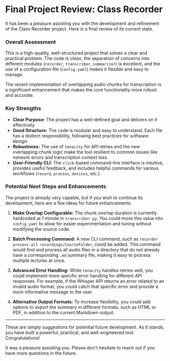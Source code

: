 # Final Project Review: Class Recorder

It has been a pleasure assisting you with the development and refinement of the Class Recorder project. Here is a final review of its current state.

### Overall Assessment

This is a high-quality, well-structured project that solves a clear and practical problem. The code is clean, the separation of concerns into different modules (`recorder`, `transcriber`, `summarizer`) is excellent, and the use of a configuration file (`config.yaml`) makes it flexible and easy to manage.

The recent implementation of overlapping audio chunks for transcription is a significant enhancement that makes the core functionality more robust and accurate.

### Key Strengths

*   **Clear Purpose:** The project has a well-defined goal and delivers on it effectively.
*   **Good Structure:** The code is modular and easy to understand. Each file has a distinct responsibility, following best practices for software design.
*   **Robustness:** The use of `tenacity` for API retries and the new overlapping chunk logic make the tool resilient to common issues like network errors and transcription context loss.
*   **User-Friendly CLI:** The `click`-based command-line interface is intuitive, provides useful feedback, and includes helpful commands for various workflows (`record`, `process`, `devices`, etc.).

### Potential Next Steps and Enhancements

The project is already very capable, but if you wish to continue its development, here are a few ideas for future enhancements:

1.  **Make Overlap Configurable:** The chunk overlap duration is currently hardcoded at 1 minute in `transcriber.py`. You could move this value into `config.yaml` to allow for easier experimentation and tuning without modifying the source code.

2.  **Batch Processing Command:** A new CLI command, such as `recorder process-all recordings/CourseFolder`, could be added. This command would find and process all audio files in a directory that do not already have a corresponding `.md` summary file, making it easy to process multiple lectures at once.

3.  **Advanced Error Handling:** While `tenacity` handles retries well, you could implement more specific error handling for different API responses. For example, if the Whisper API returns an error related to an invalid audio format, you could catch that specific error and provide a more informative message to the user.

4.  **Alternative Output Formats:** To increase flexibility, you could add options to export the summary in different formats, such as HTML or PDF, in addition to the current Markdown output.

---

These are simply suggestions for potential future development. As it stands, you have built a powerful, practical, and well-engineered tool. Congratulations!

It was a pleasure assisting you. Please don't hesitate to reach out if you have more questions in the future.
